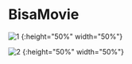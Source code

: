 # BisaMovie

![1](https://user-images.githubusercontent.com/1490342/75086489-80da3d00-5567-11ea-8d6b-671293c080f5.png) {:height="50%" width="50%"}

![2](https://user-images.githubusercontent.com/1490342/75086491-85065a80-5567-11ea-9984-0cc17565bb99.png) {:height="50%" width="50%"}
